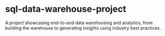 # sql-data-warehouse-project
A project showcasing end-to-end data warehousing and analytics, from building the warehouse to generating insights using industry best practices.
